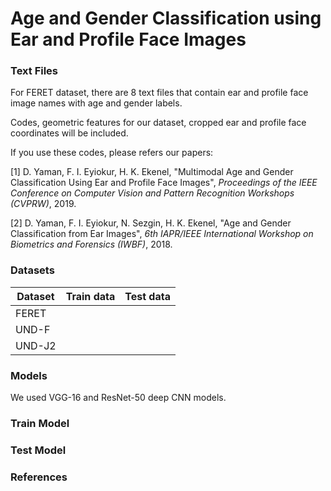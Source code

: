# Age and Gender Classification using Ear and Profile Face Images

### Text Files

For FERET dataset, there are 8 text files that contain ear and profile face image names with age and gender labels.

Codes, geometric features for our dataset, cropped ear and profile face coordinates will be included.

If you use these codes, please refers our papers:

[1] D. Yaman, F. I. Eyiokur, H. K. Ekenel, "Multimodal Age and Gender Classification Using Ear and Profile Face Images", *Proceedings of the IEEE Conference on Computer Vision and Pattern Recognition Workshops (CVPRW)*, 2019.

[2] D. Yaman, F. I. Eyiokur, N. Sezgin, H. K. Ekenel, "Age and Gender Classification from Ear Images", *6th IAPR/IEEE International Workshop on Biometrics and Forensics (IWBF)*, 2018.

### Datasets

Dataset  | Train data | Test data
-------- | ---------- | ---------
FERET    |            |
UND-F    |            | 
UND-J2   |            |

### Models

We used VGG-16 and ResNet-50 deep CNN models.

### Train Model

### Test Model

### References
